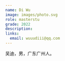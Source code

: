 ```yaml
---
name: Di Wu
image: images/photo.svg
role: masterstu
grade: 2022
description:
links:
  email: wuuudiii@qq.com
---
```


吴迪，男，广东广州人。